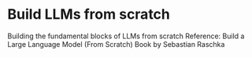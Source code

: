 # Build LLMs from scratch
Building the fundamental blocks of LLMs from scratch
Reference: Build a Large Language Model (From Scratch) Book by Sebastian Raschka

